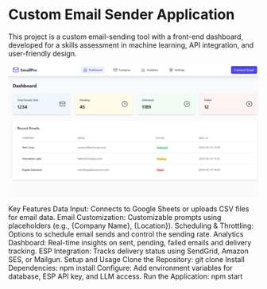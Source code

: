 # Custom Email Sender Application
This project is a custom email-sending tool with a front-end dashboard, developed for a skills assessment in machine learning, API integration, and user-friendly design.

![Description of Image](./screenshots/Dashboard.png)


Key Features
Data Input: Connects to Google Sheets or uploads CSV files for email data.
Email Customization: Customizable prompts using placeholders (e.g., {Company Name}, {Location}).
Scheduling & Throttling: Options to schedule email sends and control the sending rate.
Analytics Dashboard: Real-time insights on sent, pending, failed emails and delivery tracking.
ESP Integration: Tracks delivery status using SendGrid, Amazon SES, or Mailgun.
Setup and Usage
Clone the Repository: git clone <repository-url>
Install Dependencies: npm install
Configure: Add environment variables for database, ESP API key, and LLM access.
Run the Application: npm start


